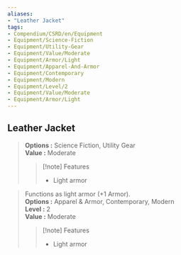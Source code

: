 ```yaml
---
aliases:
- "Leather Jacket"
tags:
- Compendium/CSRD/en/Equipment
- Equipment/Science-Fiction
- Equipment/Utility-Gear
- Equipment/Value/Moderate
- Equipment/Armor/Light
- Equipment/Apparel-And-Armor
- Equipment/Contemporary
- Equipment/Modern
- Equipment/Level/2
- Equipment/Value/Moderate
- Equipment/Armor/Light
---
```


  
## Leather Jacket  
  
>  
> **Options :** Science Fiction, Utility Gear  
> **Value :** Moderate  
>>[!note] Features  
>> - Light armor  
  
>Functions as light armor (+1 Armor).  
> **Options :** Apparel & Armor, Contemporary, Modern  
> **Level :** 2  
> **Value :** Moderate  
>>[!note] Features  
>> - Light armor